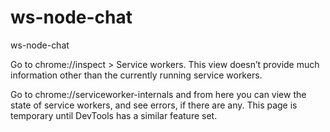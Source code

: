 # ws-node-chat
ws-node-chat


Go to chrome://inspect > Service workers. This view doesn’t provide much information other than the currently running service workers.

Go to chrome://serviceworker-internals and from here you can view the state of service workers, and see errors, if there are any. This page is temporary until DevTools has a similar feature set.
